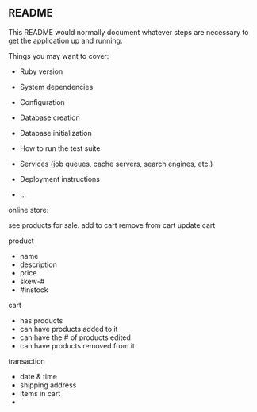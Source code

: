 ## README

This README would normally document whatever steps are necessary to get the
application up and running.

Things you may want to cover:

* Ruby version

* System dependencies

* Configuration

* Database creation

* Database initialization

* How to run the test suite

* Services (job queues, cache servers, search engines, etc.)

* Deployment instructions

* ...


online store:

see products for sale.
add to cart
remove from cart
update cart


product 
 - name
 - description
 - price
 - skew-# 
 - #instock

cart 
 - has products
 - can have products added to it
 - can have the # of products edited
 - can have products removed from it

transaction
 - date & time
 - shipping address 
 - items in cart
 - 






